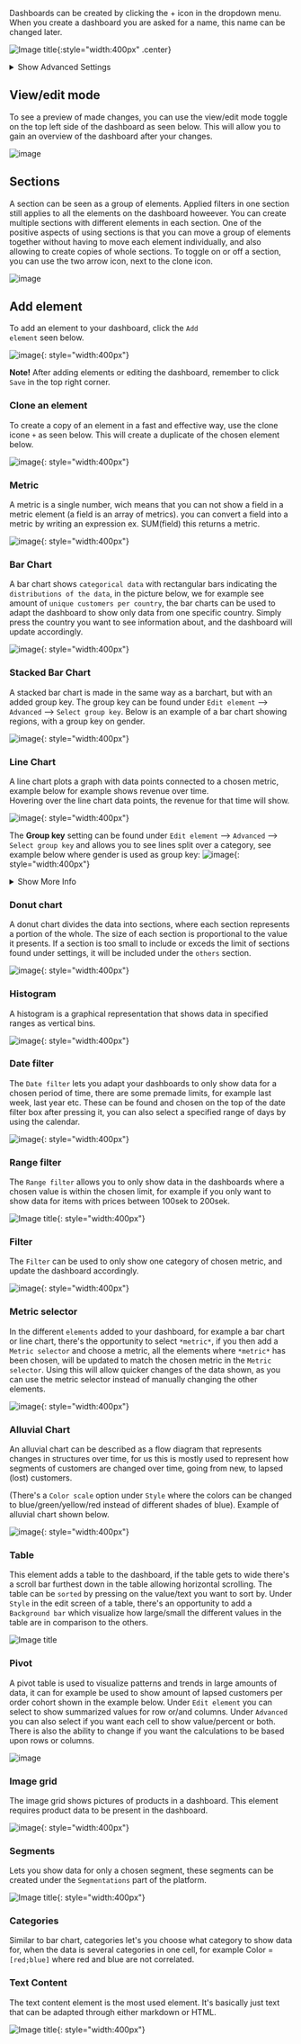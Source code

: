 Dashboards can be created by clicking the + icon in the dropdown menu. When you create a dashboard you are asked for a name, this name can be changed later.

![Image title](../../images/Analytics/analytics1.png){:style="width:400px" .center}

<!-- <img width="479" alt="Screenshot 2022-06-28 at 14 39 01" src="https://user-images.githubusercontent.com/4352260/176860359-ec0b5ec4-a1f3-48f0-91cb-0be050ada8fd.png">
<img width="825" alt="Screenshot 2022-06-28 at 14 39 42" src="https://user-images.githubusercontent.com/4352260/176860364-e988c2c1-d539-4da2-bdf4-3b498c883bc2.png"> -->

<details class="optional-class"><summary>Show Advanced Settings</summary>
<p>

<ul>
  <li><code>Select Role</code>: One of <code>interaction</code>, <code>user</code>, and <code>item</code>. Defines what data the dashboard should be based on, and in most cases it should be <code>interaction</code>.</li>
  <li><code>Select number of columns</code>: Specifies the number of columns used in the grid system to fit dashboards. The default value is used in most cases. </li>
  <li><code>Import config</code>: This field can be used if you want to copy or export a dashboard from another platform. It is left blank in most cases.</li>
</ul>
<img width="846" alt="Screenshot 2022-06-28 at 14 41 45" src="https://user-images.githubusercontent.com/4352260/176181082-ec55c555-6a8c-4731-afbd-e7b345f2e235.png">

</p></details>

## View/edit mode
To see a preview of made changes, you can use the view/edit mode toggle on the top left side of the dashboard as seen below. This will allow you to gain an overview of the dashboard after your changes.

![image](https://user-images.githubusercontent.com/103515314/235164068-14d2921c-a5c8-46ae-9056-5023831c4c91.png)


## Sections
A section can be seen as a group of elements. Applied filters in one section still applies to all the elements on the dashboard howeever. You can create multiple sections with different elements in each section. One of the positive aspects of using sections is that you can move a group of elements together without having to move each element individually, and also allowing to create copies of whole sections. To toggle on or off a section, you can use the two arrow icon, next to the clone icon.

![image](https://user-images.githubusercontent.com/103515314/235162836-7a2fb485-7add-438f-b63e-7016ac9f7c76.png)





## Add element

To add an element to your dashboard, click the <code>Add element</code> seen below.



![image](https://user-images.githubusercontent.com/103515314/235663442-52d5ff0e-40e9-40a6-b949-1779f64ad7f8.png){: style="width:400px"}
<!-- <img width="863" alt="Screenshot 2022-06-28 at 14 47 35" src="https://user-images.githubusercontent.com/4352260/176182387-0007cbff-e150-42e1-8946-302f8718fe88.png">
 -->

**Note!** After adding elements or editing the dashboard, remember to click `Save` in the top right corner.

### Clone an element
To create a copy of an element in a fast and effective way, use the clone icone `+` as seen below. This will create a duplicate of the chosen element below.

![image](https://user-images.githubusercontent.com/103515314/235164798-eb5376ef-80b5-4f98-bdf5-90a97411fb28.png){: style="width:400px"}



### Metric
A metric is a single number, wich means that you can not show a field in a metric element (a field is an array of metrics). you can convert a field into a metric by writing an expression ex. SUM(field) this returns a metric.

![image](https://user-images.githubusercontent.com/103515314/169268739-3bfe1569-0bc7-4bf6-b02b-2fe887f7c84e.png){: style="width:400px"}



### Bar Chart
A bar chart shows `categorical data` with rectangular bars indicating the `distributions of the data`, in the picture below, we for example see amount of `unique customers per country`, the bar charts can be used to adapt the dashboard to show only data from one specific country. Simply press the country you want to see information about, and the dashboard will update accordingly.

![image](https://user-images.githubusercontent.com/103515314/169268249-5b36de6b-d749-4950-bae0-d777b15afd6f.png){: style="width:400px"}


### Stacked Bar Chart
A stacked bar chart is made in the same way as a barchart, but with an added group key. The group key can be found under `Edit element` --> `Advanced` --> `Select group key`. Below is an example of a bar chart showing regions, with a group key on gender. 

![image](https://user-images.githubusercontent.com/103515314/235606475-c76c281f-675e-4523-9aea-108218ec7dff.png){: style="width:400px"}




### Line Chart
A line chart plots a graph with data points connected to a chosen metric, example below for example shows revenue over time.  
Hovering over the line chart data points, the revenue for that time will show.

![image](https://user-images.githubusercontent.com/103515314/169269164-27b0ddf6-1a72-4641-b929-7e2ac5f72377.png){: style="width:400px"}

The **Group key** setting can be found under `Edit element` --> `Advanced` --> `Select group key` and allows you to see lines split over a category, see example below where gender is used as group key: 
![image](https://user-images.githubusercontent.com/103515314/235607446-d24a9a0c-0ab0-4949-a79e-9f3e061f88cb.png){: style="width:400px"}



<details class="optional-class"><summary>Show More Info</summary>
<p>

<ul>
  <li><code>Default</code>:Under default you can choose what values you want to include in your line chart, you can also select if you want the view to be from day to week, month etc. The `Format` selection lets you choose how many decimals you want, if you want the values to be shown as a percentage (%). The `Limit` lets you decide how many data points you want to show (the dots marked on the line). 
</li>
  <li><code>Style</code>Here you can change the appearance of the line chart in the dashboards, feel free to test how the different margin settings affect the look of the line chart! By changing the `Title` or the `Sub title` no values will be changed, by changing it the chosen values only gets an alias.  
</li>
</li>
  <li>In the <code>Advanced</code> tab you can <code>Select group key</code> by adding a field in the select group key the line chart will show multiple lines where each line represents a category in the selected field.
This function should be combined with a bar chart where you can create a filter for the selected field. by filtering out categories in the barchart the line chart will show the remaining categories.  


<img width="846" alt="Screenshot 2022-06-28 at 14 41 45" src="https://user-images.githubusercontent.com/103515314/169793194-e95c40cc-f767-44f3-8b51-b93325029023.png">


By filtering out a category in the bar chart the line representing this category is removed from the line chart.
</li>
</ul>
<img width="846" alt="Screenshot 2022-06-28 at 14 41 45" src="https://user-images.githubusercontent.com/103515314/169793357-46fd7c3b-1413-4b51-8713-1330b07b155e.png">

</p></details>

### Donut chart
A donut chart divides the data into sections, where each section represents a portion of the whole. The size of each section is proportional to the value it presents. If a section is too small to include or exceds the limit of sections found under settings, it will be included under the `others` section.

![image](https://user-images.githubusercontent.com/103515314/235159131-d4577d5e-c46d-453f-892e-79409fd80d56.png){: style="width:400px"}



### Histogram
A histogram is a graphical representation that shows data in specified ranges as vertical bins.

![image](https://user-images.githubusercontent.com/103515314/169790400-89b40628-b7b3-4bd9-b98d-0795c974f512.png){: style="width:400px"}



### Date filter
The `Date filter` lets you adapt your dashboards to only show data for a chosen period of time, there are some premade limits, for example last week, last year etc. These can be found and chosen on the top of the date filter box after pressing it, you can also select a specified range of days by using the calendar.

![image](https://user-images.githubusercontent.com/103515314/169789844-0fc3eb0c-c776-4623-b016-f473464ffbda.png){: style="width:400px"}



### Range filter
The `Range filter` allows you to only show data in the dashboards where a chosen value is within the chosen limit, for example if you only want to show data for items with prices between 100sek to 200sek.  

![Image title](../../images/Analytics/analytics3.png){: style="width:400px"}


### Filter
The `Filter` can be used to only show one category of chosen metric, and update the dashboard accordingly.

![image](https://user-images.githubusercontent.com/103515314/169792451-0d7d5128-fc8f-4a3a-ac7d-320ff9e54a65.png){: style="width:400px"}



### Metric selector
In the different `elements` added to your dashboard, for example a bar chart or line chart, there's the opportunity to select `*metric*`, if you then add a `Metric selector` and choose a metric, all the elements where `*metric*` has been chosen, will be updated to match the chosen metric in the `Metric selector`. Using this will allow quicker changes of the data shown, as you can use the metric selector instead of manually changing the other elements.

![image](https://user-images.githubusercontent.com/103515314/169789635-791ba427-1f84-474f-bad4-8ae9019a5461.png){: style="width:400px"}
 

### Alluvial Chart
An alluvial chart can be described as a flow diagram that represents changes in structures over time, for us this is mostly used to represent how segments of customers are changed over time, going from new, to lapsed (lost) customers.  
  
(There's a `Color scale` option under `Style` where the colors can be changed to blue/green/yellow/red instead of different shades of blue). Example of alluvial chart shown below.

![image](https://user-images.githubusercontent.com/103515314/169789543-fcdca3ef-b325-459b-b381-206caf973f3c.png){: style="width:400px"}



### Table
This element adds a table to the dashboard, if the table gets to wide there's a scroll bar furthest down in the table allowing horizontal scrolling. The table can be `sorted` by pressing on the value/text you want to sort by. Under `Style` in the edit screen of a table, there's an opportunity to add a `Background bar` which visualize how large/small the different values in the table are in comparison to the others. 

![Image title](../../images/Analytics/analytics4.png)



### Pivot
A pivot table is used to visualize patterns and trends in large amounts of data, it can for example be used to show amount of lapsed customers per order cohort shown in the example below. Under `Edit element` you can select to show summarized values for row or/and columns. Under `Advanced` you can also select if you want each cell to show value/percent or both. There is also the ability to change if you want the calculations to be based upon rows or columns.

![image](https://user-images.githubusercontent.com/103515314/235609217-24456572-ea40-4c3b-aa95-100b8da406df.png)


### Image grid
The image grid shows pictures of products in a dashboard. This element requires product data to be present in the dashboard.

![image](https://user-images.githubusercontent.com/103515314/169791317-67fc1463-e9ea-4d7f-b077-5fb0d4d2282d.png){: style="width:400px"}



### Segments
Lets you show data for only a chosen segment, these segments can be created under the `Segmentations` part of the platform.

![Image title](../../images/Analytics/analytics5.png){: style="width:400px"}


### Categories
Similar to bar chart, categories let's you choose what category to show data for, when the data is several categories in one cell, for example Color = `[red;blue]` where red and blue are not correlated.  



### Text Content
The text content element is the most used element. It's basically just text that can be adapted through either markdown or HTML.

![Image title](../../images/Analytics/analytics6.png){: style="width:400px"}


